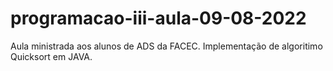 # programacao-iii-aula-09-08-2022
Aula ministrada aos alunos de ADS da FACEC. Implementação de algoritimo Quicksort em JAVA.
